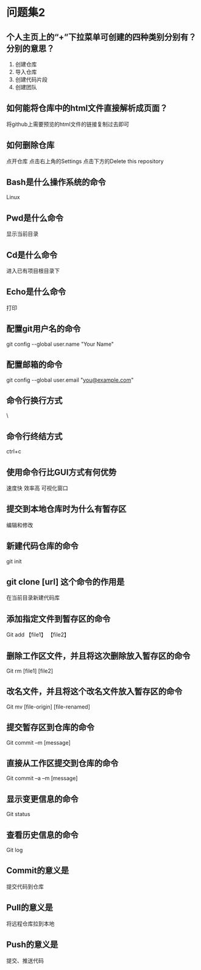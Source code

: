 # 问题集2
## 个人主页上的“+”下拉菜单可创建的四种类别分别有？分别的意思？
1. 创建仓库 
2. 导入仓库
3. 创建代码片段 
4. 创建团队  
## 如何能将仓库中的html文件直接解析成页面？

将github上需要预览的html文件的链接复制过去即可
## 如何删除仓库

点开仓库 点击右上角的Settings  点击下方的Delete this repository 
## Bash是什么操作系统的命令

Linux
## Pwd是什么命令

显示当前目录 
## Cd是什么命令

进入已有项目根目录下
## Echo是什么命令

打印
## 配置git用户名的命令

git config --global user.name "Your Name"
## 配置邮箱的命令

git config --global user.email "you@example.com"
## 命令行换行方式

\
## 命令行终结方式

ctrl+c
## 使用命令行比GUI方式有何优势

速度快  效率高 可视化窗口  
## 提交到本地仓库时为什么有暂存区

编辑和修改
## 新建代码仓库的命令

git init
## git clone [url] 这个命令的作用是

在当前目录新建代码库
## 添加指定文件到暂存区的命令

Git add 【file1】 【file2】
## 删除工作区文件，并且将这次删除放入暂存区的命令

Git rm [file1] [file2]
## 改名文件，并且将这个改名文件放入暂存区的命令

Git mv [file-origin] [file-renamed]
## 提交暂存区到仓库的命令

Git commit –m [message]
## 直接从工作区提交到仓库的命令

Git commit –a –m [message]
## 显示变更信息的命令

Git status
## 查看历史信息的命令

Git log
## Commit的意义是

提交代码到仓库
## Pull的意义是

将远程仓库拉到本地
## Push的意义是

提交、推送代码
